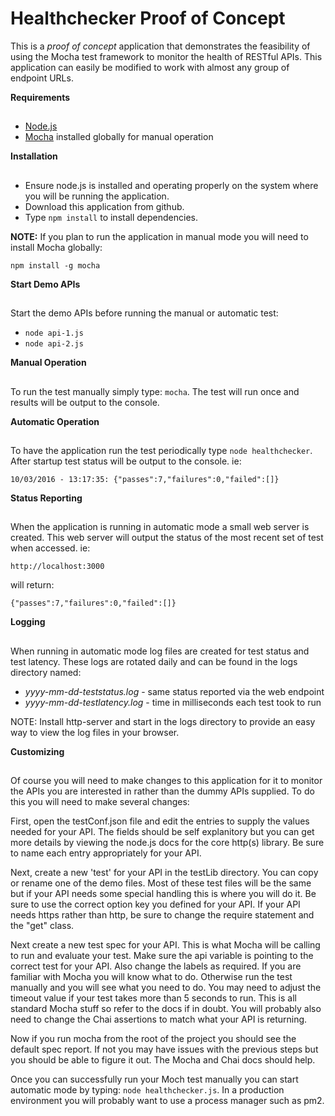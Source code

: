 # Healthchecker Proof of Concept

This is a *proof of concept* application that demonstrates the feasibility of using the Mocha
test framework to monitor the health of RESTful APIs. This application can easily be modified to 
work with almost any group of endpoint URLs.  


**Requirements**
##
+ [Node.js](https://nodejs.org)
+ [Mocha](https://mochajs.org) installed globally for manual operation 


**Installation**
##
+ Ensure node.js is installed and operating properly on the system where you will be 
running the application. 
+ Download this application from github.
+ Type `npm install` to install dependencies.

**NOTE:** If you plan to run the application in manual mode you will need to install Mocha globally:

`npm install -g mocha`   


**Start Demo APIs**
##
Start the demo APIs before running the manual or automatic test:

+ `node api-1.js`
+ `node api-2.js`

**Manual Operation**
##
To run the test manually simply type: `mocha`. The test will run once and results will be 
output to the console.


**Automatic Operation**
##
To have the application run the test periodically type `node healthchecker`. After startup test status will 
be output to the console. ie:

`10/03/2016 - 13:17:35: {"passes":7,"failures":0,"failed":[]}`


**Status Reporting**
##
When the application is running in automatic mode a small web server is created. This web server 
will output the status of the most recent set of test when accessed. ie: 

`http://localhost:3000`

will return:

`{"passes":7,"failures":0,"failed":[]}`


**Logging**
##
When running in automatic mode log files are created for test status and test latency. These logs 
are rotated daily and can be found in the logs directory named:

+ *yyyy-mm-dd-teststatus.log*   - same status reported via the web endpoint
+ *yyyy-mm-dd-testlatency.log*  - time in milliseconds each test took to run

NOTE: Install http-server and start in the logs directory to provide an easy way to view the 
log files in your browser.

**Customizing**
##
Of course you will need to make changes to this application for it to monitor the APIs you 
are interested in rather than the dummy APIs supplied. To do this you will need to make several 
changes:

First, open the testConf.json file and edit the entries to supply the values needed for your API.
The fields should be self explanitory but you can get more details by viewing the node.js docs 
for the core http(s) library. Be sure to name each entry appropriately for your API.

Next, create a new 'test' for your API in the testLib directory. You can copy or rename one
of the demo files. Most of these test files will be the same but if your API needs some special 
handling this is where you will do it. Be sure to use the correct option key you defined for your 
API. If your API needs https rather than http, be sure to change the require statement and the 
"get" class.

Next create a new test spec for your API. This is what Mocha will be calling to run and evaluate 
your test. Make sure the api variable is pointing to the correct test for your API. Also
change the labels as required. If you are familiar with Mocha you will know what to do. Otherwise 
run the test manually and you will see what you need to do. You may need to adjust the timeout 
value if your test takes more than 5 seconds to run. This is all standard Mocha stuff so refer
to the docs if in doubt. You will probably also need to change the Chai assertions to match what your API 
is returning.

Now if you run mocha from the root of the project you should see the default spec report. If not 
you may have issues with the previous steps but you should be able to figure it out. The Mocha and 
Chai docs should help.

Once you can successfully run your Moch test manually you can start automatic mode by typing: 
`node healthchecker.js`. In a production environment you will probably want to use a process manager 
such as pm2.



